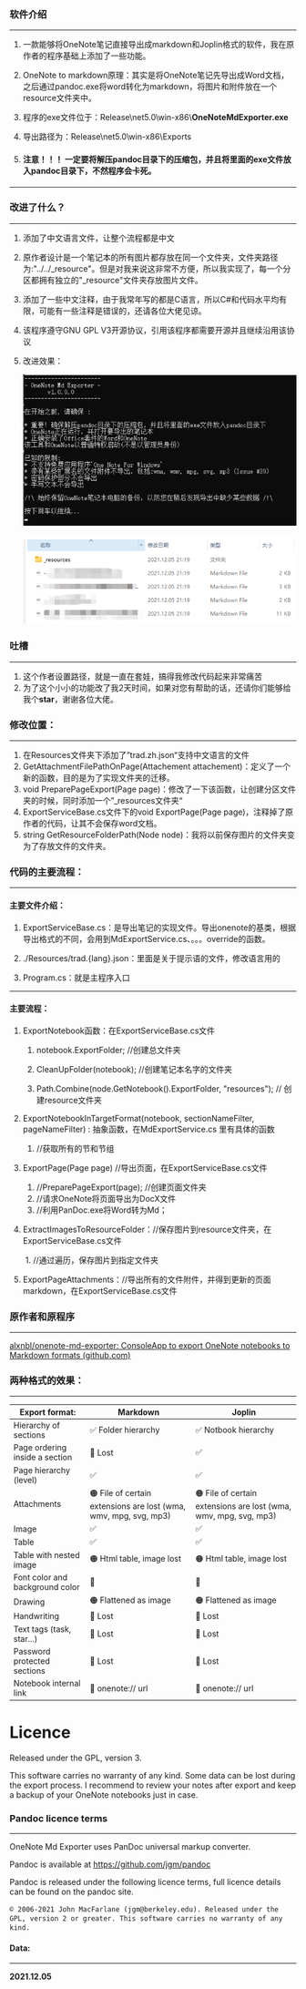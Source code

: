 ### 软件介绍

---

1. 一款能够将OneNote笔记直接导出成markdown和Joplin格式的软件，我在原作者的程序基础上添加了一些功能。

2. OneNote to markdown原理：其实是将OneNote笔记先导出成Word文档，之后通过pandoc.exe将word转化为markdown，将图片和附件放在一个resource文件夹中。

3. 程序的exe文件位于：Release\net5.0\win-x86\\**OneNoteMdExporter.exe**
   
4. 导出路径为：Release\net5.0\win-x86\\Exports
   
5. #### 注意！！！ 一定要将解压pandoc目录下的压缩包，并且将里面的exe文件放入pandoc目录下，不然程序会卡死。

---


### 改进了什么？

---

1. 添加了中文语言文件，让整个流程都是中文

2. 原作者设计是一个笔记本的所有图片都存放在同一个文件夹，文件夹路径为:"../../\_resource"。但是对我来说这非常不方便，所以我实现了，每一个分区都拥有独立的"_resource"文件夹存放图片文件。

3. 添加了一些中文注释，由于我常年写的都是C语言，所以C#和代码水平均有限，可能有一些注释是错误的，还请各位大佬见谅。

4. 该程序遵守GNU GPL V3开源协议，引用该程序都需要开源并且继续沿用该协议

5. 改进效果：

   ![image1](_resources/image1.png)

   ![image2](_resources/image2.png)

### 吐槽
---
1. 这个作者设置路径，就是一直在套娃，搞得我修改代码起来非常痛苦
2. 为了这个小小的功能改了我2天时间，如果对您有帮助的话，还请你们能够给我个**star**，谢谢各位大佬。

### 修改位置：

---

1.  在Resources文件夹下添加了”trad.zh.json“支持中文语言的文件
2.  GetAttachmentFilePathOnPage(Attachement attachement)：定义了一个新的函数，目的是为了实现文件夹的迁移。
3.  void PreparePageExport(Page page)：修改了一下该函数，让创建分区文件夹的时候，同时添加一个”\_resources文件夹“
4.  ExportServiceBase.cs文件下的void ExportPage(Page page)，注释掉了原作者的代码，让其不会保存word文档。
5.  string GetResourceFolderPath(Node node)：我将以前保存图片的文件夹变为了存放文件的文件夹。

### 代码的主要流程：

---

#### 	主要文件介绍：

1. ExportServiceBase.cs：是导出笔记的实现文件。导出onenote的基类，根据导出格式的不同，会用到MdExportService.cs、。。。override的函数。

2. ./Resources/trad.{lang}.json：里面是关于提示语的文件，修改语言用的

3. Program.cs：就是主程序入口

---
   #### 主要流程：

   1.  ExportNotebook函数：在ExportServiceBase.cs文件

       1.  notebook.ExportFolder; //创建总文件夹

       2.  CleanUpFolder(notebook); //创建笔记本名字的文件夹

       3.  Path.Combine(node.GetNotebook().ExportFolder, "resources"); // 创建resource文件夹

   2.  ExportNotebookInTargetFormat(notebook, sectionNameFilter, pageNameFilter) : 抽象函数，在MdExportService.cs 里有具体的函数

       1. //获取所有的节和节组

   3. ExportPage(Page page) //导出页面，在ExportServiceBase.cs文件

      1. //PreparePageExport(page); //创建页面文件夹
      2. //请求OneNote将页面导出为DocX文件
      3. //利用PanDoc.exe将Word转为Md；

   4. ExtractImagesToResourceFolder：//保存图片到resource文件夹，在ExportServiceBase.cs文件

      ​	1. //通过遍历，保存图片到指定文件夹

   5. ExportPageAttachments：//导出所有的文件附件，并得到更新的页面markdown，在ExportServiceBase.cs文件


### 原作者和原程序

---

[alxnbl/onenote-md-exporter: ConsoleApp to export OneNote notebooks to Markdown formats (github.com)](https://github.com/alxnbl/onenote-md-exporter)

### 两种格式的效果：

---

| Export format:                  | Markdown                                                     | Joplin                                                       |
| ------------------------------- | ------------------------------------------------------------ | ------------------------------------------------------------ |
| Hierarchy of sections           | ✅ Folder hierarchy                                           | ✅ Notbook hierarchy                                          |
| Page ordering inside a section  | 🔴 Lost                                                       | ✅                                                            |
| Page hierarchy (level)          | ✅                                                            | ✅                                                            |
| Attachments                     | 🟠 File of certain extensions are lost (wma, wmv, mpg, svg, mp3) | 🟠 File of certain extensions are lost (wma, wmv, mpg, svg, mp3) |
| Image                           | ✅                                                            | ✅                                                            |
| Table                           | ✅                                                            | ✅                                                            |
| Table with nested image         | 🟠 Html table, image lost                                     | 🟠 Html table, image lost                                     |
| Font color and background color | 🔴                                                            | 🔴                                                            |
| Drawing                         | 🟠 Flattened as image                                         | 🟠 Flattened as image                                         |
| Handwriting                     | 🔴 Lost                                                       | 🔴 Lost                                                       |
| Text tags (task, star...)       | 🔴 Lost                                                       | 🔴 Lost                                                       |
| Password protected sections     | 🔴 Lost                                                       | 🔴 Lost                                                       |
| Notebook internal link          | 🔴 onenote:// url                                             | 🔴 onenote:// url                                             |

# Licence

Released under the GPL, version 3.

This software carries no warranty of any kind. Some data can be lost during the export process. I recommend to review your notes after export and keep a backup of your OneNote notebooks just in case.

### Pandoc licence terms

---

OneNote Md Exporter uses PanDoc universal markup converter.

Pandoc is available at https://github.com/jgm/pandoc

Pandoc is released under the following licence terms, full licence details can be found on the pandoc site.

```
© 2006-2021 John MacFarlane (jgm@berkeley.edu). Released under the GPL, version 2 or greater. This software carries no warranty of any kind.
```

#### Data:

---

**2021.12.05**







